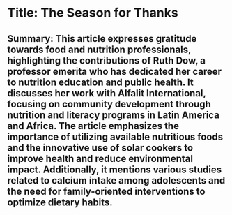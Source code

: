 # Title: The Season for Thanks

## Summary: This article expresses gratitude towards food and nutrition professionals, highlighting the contributions of Ruth Dow, a professor emerita who has dedicated her career to nutrition education and public health. It discusses her work with Alfalit International, focusing on community development through nutrition and literacy programs in Latin America and Africa. The article emphasizes the importance of utilizing available nutritious foods and the innovative use of solar cookers to improve health and reduce environmental impact. Additionally, it mentions various studies related to calcium intake among adolescents and the need for family-oriented interventions to optimize dietary habits.